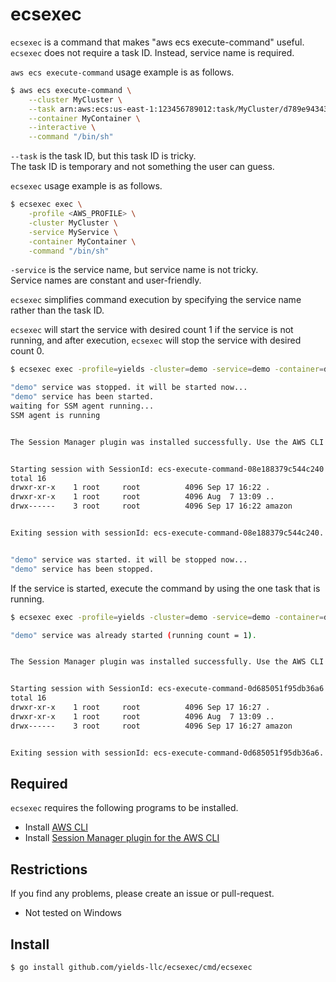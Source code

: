 # ecsexec
`ecsexec` is a command that makes "aws ecs execute-command" useful.  
`ecsexec` does not require a task ID. Instead, service name is required.  

`aws ecs execute-command` usage example is as follows.

```bash
$ aws ecs execute-command \
    --cluster MyCluster \
    --task arn:aws:ecs:us-east-1:123456789012:task/MyCluster/d789e94343414c25b9f6bd59eEXAMPLE \
    --container MyContainer \
    --interactive \
    --command "/bin/sh"
```

`--task` is the task ID, but this task ID is tricky.  
The task ID is temporary and not something the user can guess. 

`ecsexec` usage example is as follows.

```bash
$ ecsexec exec \
    -profile <AWS_PROFILE> \
    -cluster MyCluster \
    -service MyService \
    -container MyContainer \
    -command "/bin/sh"
```

`-service` is the service name, but service name is not tricky.  
Service names are constant and user-friendly.

`ecsexec` simplifies command execution by specifying the service name rather than the task ID.

`ecsexec` will start the service with desired count 1 if the service is not running, and after execution, `ecsexec` will stop the service with desired count 0.  

```bash
$ ecsexec exec -profile=yields -cluster=demo -service=demo -container=demo -command="ls -la /var/log"

"demo" service was stopped. it will be started now...
"demo" service has been started.
waiting for SSM agent running...
SSM agent is running


The Session Manager plugin was installed successfully. Use the AWS CLI to start a session.


Starting session with SessionId: ecs-execute-command-08e188379c544c240
total 16
drwxr-xr-x    1 root     root          4096 Sep 17 16:22 .
drwxr-xr-x    1 root     root          4096 Aug  7 13:09 ..
drwx------    3 root     root          4096 Sep 17 16:22 amazon


Exiting session with sessionId: ecs-execute-command-08e188379c544c240.


"demo" service was started. it will be stopped now...
"demo" service has been stopped.
```

If the service is started, execute the command by using the one task that is running.

```bash
$ ecsexec exec -profile=yields -cluster=demo -service=demo -container=demo -command="ls -la /var/log"

"demo" service was already started (running count = 1).


The Session Manager plugin was installed successfully. Use the AWS CLI to start a session.


Starting session with SessionId: ecs-execute-command-0d685051f95db36a6
total 16
drwxr-xr-x    1 root     root          4096 Sep 17 16:27 .
drwxr-xr-x    1 root     root          4096 Aug  7 13:09 ..
drwx------    3 root     root          4096 Sep 17 16:27 amazon


Exiting session with sessionId: ecs-execute-command-0d685051f95db36a6.
```

## Required
`ecsexec` requires the following programs to be installed.  

- Install [AWS CLI](https://docs.aws.amazon.com/cli/latest/userguide/getting-started-install.html)
- Install [Session Manager plugin for the AWS CLI](https://docs.aws.amazon.com/systems-manager/latest/userguide/session-manager-working-with-install-plugin.html)

## Restrictions
If you find any problems, please create an issue or pull-request.

- Not tested on Windows

## Install
```bash
$ go install github.com/yields-llc/ecsexec/cmd/ecsexec
```
